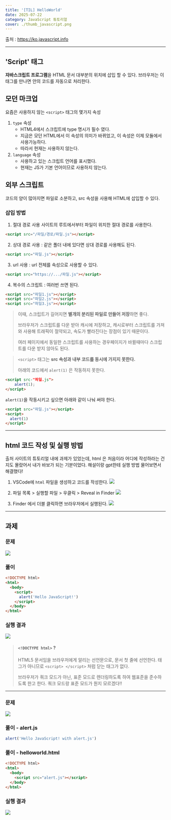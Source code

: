 ```yaml
---
title: '[TIL] HelloWorld'
date: 2025-07-22
category: JavaScript 튜토리얼
cover: ./thumb_javascript.png
---
```


출처 : https://ko.javascript.info

---

## 'Script' 태그

**자바스크립트 프로그램**을 HTML 문서 대부분의 위치에 삽입 할 수 있다.
브라우저는 이 태그를 만나면 안의 코드를 자동으로 처리한다.

## 모던 마크업

요즘은 사용하지 않는 `<script>` 태그의 몇가지 속성

1. `type` 속성
   - HTML4에서 스크립트에 type 명시가 필수 였다.
   - 지금은 모던 HTML에서 이 속성의 의미가 바뀌었고, 이 속성은 이제 모듈에서 사용가능하다.
   - 따라서 현재는 사용하지 않는다.
2. `language` 속성
   - 사용하고 있는 스크립트 언어를 표시했다.
   - 현재는 JS가 기본 언어이므로 사용하지 않는다.

## 외부 스크립트

코드의 양이 많아지면 파일로 소분하고, src 속성을 사용해 HTML에 삽입할 수 있다.

### 삽입 방법

1. 절대 경로 사용
   사이트의 루트에서부터 파일이 위치한 절대 경로를 사용한다.

```html
<script src="/파일/경로/파일.js"></script>
```

2. 상대 경로 사용 : 같은 폴더 내에 있다면 상대 경로를 사용해도 된다.

```html
<script src="파일.js"></script>
```

3. url 사용 : url 전체를 속성으로 사용할 수 있다.

```html
<script src="https://.../파일.js"></script>
```

4. 복수의 스크립트 : 여러번 쓰면 된다.

```html
<script src="파일1.js"></script>
<script src="파일2.js"></script>
<script src="파일3.js"></script>
```

> 이때, 스크립트가 길어지면 **별개의 분리된 파일로 만들어 저장**하면 좋다.
>
> 브라우저가 스크립트를 다운 받아 캐시에 저장하고, 캐시로부터 스크립트를 가져와 사용해
> 트래픽이 절약되고, 속도가 빨라진다는 장점이 있기 때문이다.
>
> 여러 페이지에서 동일한 스크립트를 사용하는 경우페이지가 바뀔때마다
> 스크립트를 다운 받지 않아도 된다.

> `<script>` 태그는 **src 속성과 내부 코드를 동시에 가지지 못한다.**
>
> 아래의 코드에서 `alert(1)` 은 작동하지 못한다.

```html
<script src-"파일.js">
	alert(1);
</script>
```

`alert(1)`을 작동시키고 싶으면 아래와 같이 나눠 써야 한다.

```html
<script src="파일.js"></script>
<script>
  alert(1)
</script>
```

---

## html 코드 작성 및 실행 방법

출처 사이트의 튜토리얼 내에 과제가 있었는데, html 은 처음이라 어디에 작성하라는 건지도 몰랐어서 내가 바보가 되는 기분이었다. 해설이랑 gpt한테 실행 방법 물어보면서 해결했다!

1. VSCode에 `html` 파일을 생성하고 코드를 작성한다.
   ![](https://velog.velcdn.com/images/decollzoq/post/fab9b4eb-d478-488a-994c-ff94782d92af/image.png)

2. 파일 목록 > 실행할 파일 > 우클릭 > Reveal in Finder ![](https://velog.velcdn.com/images/decollzoq/post/638d5981-a0c3-45cd-87c1-94329f9267f2/image.png)

3. Finder 에서 더블 클릭하면 브라우저에서 실행된다.
   ![](https://velog.velcdn.com/images/decollzoq/post/30321c97-8bf7-40c8-811b-1d6043b7fce4/image.png)

---

## 과제

### 문제

![](https://velog.velcdn.com/images/decollzoq/post/d8ee729e-d933-4b5d-b84e-b5b0a0bad644/image.png)

### 풀이

```html
<!DOCTYPE html>
<html>
  <body>
    <script>
      alert('Hello JavaScript!')
    </script>
  </body>
</html>
```

### 실행 결과

![](https://velog.velcdn.com/images/decollzoq/post/a65f599d-fc91-4a93-9c19-a8de55730635/image.png)

> #### `<!DOCTYPE html>` ?
>
> HTML5 문서임을 브라우저에게 알리는 선언문으로, 문서 첫 줄에 선언한다.
> 태그가 아니므로 `<script> </script>` 처럼 닫는 태그가 없다.
>
> 브라우저가 쿼크 모드가 아닌, 표준 모드로 렌더링하도록 하여 웹표준을 준수하도록 한고 한다.
> 쿼크 모드랑 표준 모드가 뭔지 모르겠다!!

---

### 문제

![](https://velog.velcdn.com/images/decollzoq/post/3a7fb431-ae1d-47b1-bf8f-9141458656e9/image.png)

### 풀이 - alert.js

```javascript
alert('Hello JavaScript! with alert.js')
```

### 풀이 - helloworld.html

```html
<!DOCTYPE html>
<html>
  <body>
    <script src="alert.js"></script>
  </body>
</html>
```

### 실행 결과

![](https://velog.velcdn.com/images/decollzoq/post/fc94c962-9ade-487b-88b3-3018b930f600/image.png)
